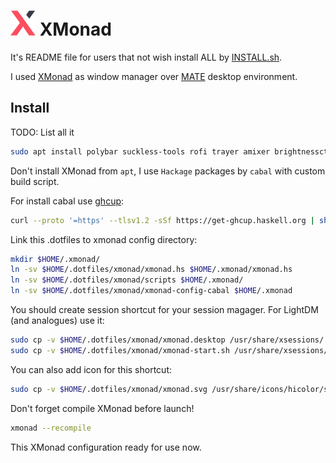 # <img src="xmonad.svg" width="40"> XMonad

It's README file for users that not wish install ALL by [INSTALL.sh](INSTALL.sh).

I used [XMonad](https://xmonad.org/) as window manager over [MATE](https://mate-desktop.org/) desktop environment.

## Install

TODO: List all it

```bash
sudo apt install polybar suckless-tools rofi trayer amixer brightnessctl caja alsa-utils xautolock flameshot nitrogen mate-screensaver -y
```

Don't install XMonad from `apt`, I use `Hackage` packages by `cabal` with custom build script.

For install cabal use [ghcup](https://www.haskell.org/ghcup/install/):

```bash
curl --proto '=https' --tlsv1.2 -sSf https://get-ghcup.haskell.org | sh
```

Link this .dotfiles to xmonad config directory:

```bash
mkdir $HOME/.xmonad/
ln -sv $HOME/.dotfiles/xmonad/xmonad.hs $HOME/.xmonad/xmonad.hs
ln -sv $HOME/.dotfiles/xmonad/scripts $HOME/.xmonad/
ln -sv $HOME/.dotfiles/xmonad/xmonad-config-cabal $HOME/.xmonad
```

You should create session shortcut for your session magager. For LightDM (and analogues) use it:

```bash
sudo cp -v $HOME/.dotfiles/xmonad/xmonad.desktop /usr/share/xsessions/
sudo cp -v $HOME/.dotfiles/xmonad/xmonad-start.sh /usr/share/xsessions/
```

You can also add icon for this shortcut:

```bash
sudo cp -v $HOME/.dotfiles/xmonad/xmonad.svg /usr/share/icons/hicolor/scalable/places/xmonad_badge-symbolic.svg
```

Don't forget compile XMonad before launch!

```bash
xmonad --recompile
```

This XMonad configuration ready for use now.
